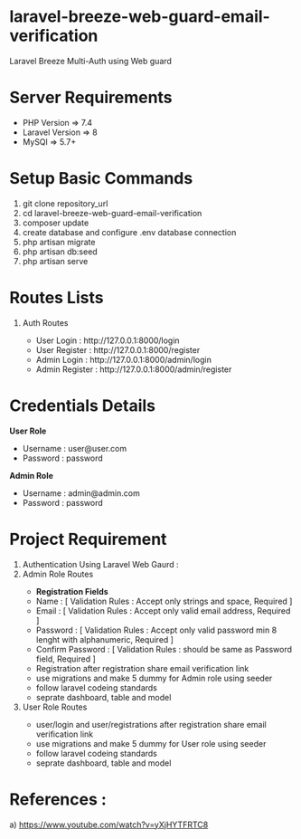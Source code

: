 # laravel-breeze-web-guard-email-verification
Laravel  Breeze Multi-Auth using Web guard


Server Requirements
=====================================
<ul>
  <li>PHP Version => 7.4</li>
  <li>Laravel Version => 8</li>
  <li>MySQl => 5.7+</li>
</ul>

Setup Basic Commands
=====================================
1) git clone repository_url
2) cd laravel-breeze-web-guard-email-verification
3) composer update
4) create database and configure .env database connection
5) php artisan migrate
6) php artisan db:seed
7) php artisan serve

Routes Lists
=====================================
<ol>
  <li> Auth Routes </li>
  <ul>
    <li>User Login : http://127.0.0.1:8000/login </li>
    <li>User Register : http://127.0.0.1:8000/register </li>
    <li>Admin Login : http://127.0.0.1:8000/admin/login </li>
    <li>Admin Register : http://127.0.0.1:8000/admin/register </li>
  </ul>
</ol>

Credentials Details
=====================================
<b>User Role</b>
<ul>
  <li>Username : user@user.com</li>
  <li>Password : password</li>
</ul>

<b>Admin Role</b>
<ul>
  <li>Username : admin@admin.com</li>
  <li>Password : password</li>
</ul>

Project Requirement 
=====================================
<ol>
  <li> Authentication Using Laravel Web Gaurd : </li>
  <li>Admin Role Routes </li>
    <ul>
      <li> <b> Registration Fields </b> </li>
      <li> Name : [ Validation Rules : Accept only strings and space, Required ] </li>
      <li> Email : [ Validation Rules : Accept only valid email address, Required ] </li>
      <li> Password : [ Validation Rules : Accept only valid password min 8 lenght with alphanumeric, Required ] </li>
      <li> Confirm Password : [ Validation Rules : should be same as Password field, Required ] </li>
      <li> Registration after registration share email verification link </li>
      <li> use migrations and make 5 dummy for Admin role using seeder </li>
      <li> follow laravel codeing standards </li>
      <li> seprate dashboard, table and model </li>
    </ul>
  <li>User Role Routes</li>
      <ul>
        <li> user/login and user/registrations after registration share email verification link </li>
        <li>use migrations and make 5 dummy for User role using seeder</li>
        <li>follow laravel codeing standards </li>
        <li>seprate dashboard, table and model </li>
      </ul>
</ol>
  
References : 
=====================================
a) https://www.youtube.com/watch?v=yXjHYTFRTC8
